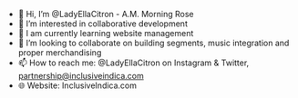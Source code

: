 - 👋 Hi, I’m @LadyEllaCitron - A.M. Morning Rose
- 👀 I’m interested in collaborative development
- 🌱 I am currently learning website management
- 💞️ I’m looking to collaborate on building segments, music integration and proper merchandising
- 📫 How to reach me: @LadyEllaCitron on Instagram & Twitter, partnership@inclusiveindica.com
- 🌐 Website: InclusiveIndica.com
